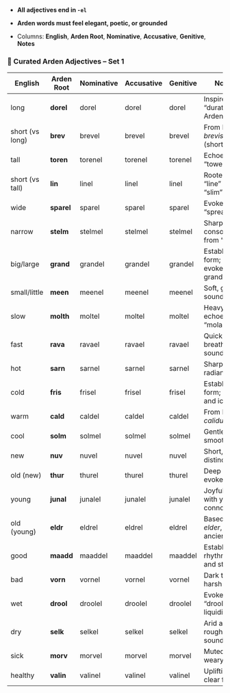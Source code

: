 
* **All adjectives end in `-el`**

* **Arden words must feel elegant, poetic, or grounded**

* Columns: **English**, **Arden Root**, **Nominative**, **Accusative**, **Genitive**, **Notes**



### **📘 Curated Arden Adjectives – Set 1**

| English | Arden Root | Nominative | Accusative | Genitive | Notes |
| ----- | ----- | ----- | ----- | ----- | ----- |
| long | **dorel** | dorel | dorel | dorel | Inspired by “duration” \+ Arden suffix |
| short (vs long) | **brev** | brevel | brevel | brevel | From Latin *brevis* (short) |
| tall | **toren** | torenel | torenel | torenel | Echoes “tower” |
| short (vs tall) | **lin** | linel | linel | linel | Rooted in “line” or “slim” |
| wide | **sparel** | sparel | sparel | sparel | Evokes “spread” |
| narrow | **stelm** | stelmel | stelmel | stelmel | Sharply consonantal; from “stem” |
| big/large | **grand** | grandel | grandel | grandel | Established form; evokes grandeur |
| small/little | **meen** | meenel | meenel | meenel | Soft, gentle-sounding |
| slow | **molth** | moltel | moltel | moltel | Heavy feel; echoes “molasses” |
| fast | **rava** | ravael | ravael | ravael | Quick, breathy sound |
| hot | **sarn** | sarnel | sarnel | sarnel | Sharp, radiant feel |
| cold | **fris** | frisel | frisel | frisel | Established form; crisp and icy |
| warm | **cald** | caldel | caldel | caldel | From Latin *calidus* |
| cool | **solm** | solmel | solmel | solmel | Gentle, smooth form |
| new | **nuv** | nuvel | nuvel | nuvel | Short, distinct root |
| old (new) | **thur** | thurel | thurel | thurel | Deep sound, evokes time |
| young | **junal** | junalel | junalel | junalel | Joyful tone with youth connotation |
| old (young) | **eldr** | eldrel | eldrel | eldrel | Based on *elder*, ancient |
| good | **maadd** | maaddel | maaddel | maaddel | Established; rhythmic and strong |
| bad | **vorn** | vornel | vornel | vornel | Dark tone; harsh |
| wet | **drool** | droolel | droolel | droolel | Evokes “drool”, liquidity |
| dry | **selk** | selkel | selkel | selkel | Arid and rough in sound |
| sick | **morv** | morvel | morvel | morvel | Muted, weary tone |
| healthy | **valin** | valinel | valinel | valinel | Uplifting, clear form |

